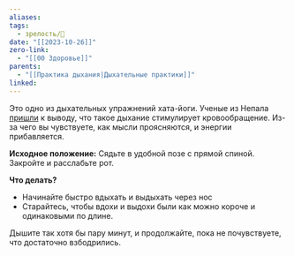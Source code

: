 ```yaml
---
aliases: 
tags:
  - зрелость/🌱
date: "[[2023-10-26]]"
zero-link:
  - "[[00 Здоровье]]"
parents:
  - "[[Практика дыхания|Дыхательные практики]]"
linked:
---
```

Это одно из дыхательных упражнений хата-йоги. Ученые из Непала [пришли](https://www.ncbi.nlm.nih.gov/pubmed/19249921) к выводу, что такое дыхание стимулирует кровообращение. Из-за чего вы чувствуете, как мысли проясняются, и энергии прибавляется.

**Исходное положение:** Сядьте в удобной позе с прямой спиной. Закройте и расслабьте рот.

**Что делать?**
- Начинайте быстро вдыхать и выдыхать через нос
- Старайтесь, чтобы вдохи и выдохи были как можно короче и одинаковыми по длине.

Дышите так хотя бы пару минут, и продолжайте, пока не почувствуете, что достаточно взбодрились.